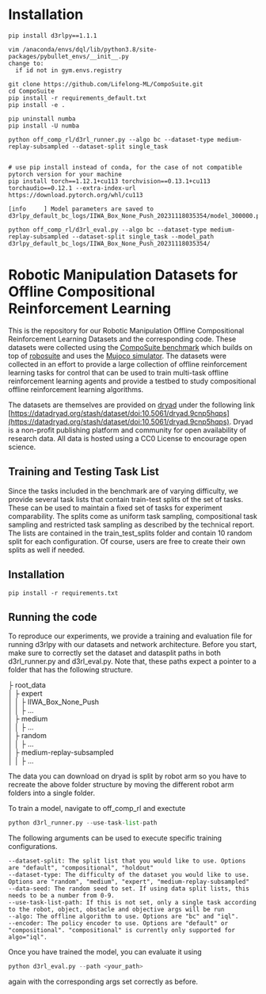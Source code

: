 # Installation
```
pip install d3rlpy==1.1.1

vim /anaconda/envs/dql/lib/python3.8/site-packages/pybullet_envs/__init__.py
change to:
  if id not in gym.envs.registry

git clone https://github.com/Lifelong-ML/CompoSuite.git
cd CompoSuite
pip install -r requirements_default.txt
pip install -e .

pip uninstall numba
pip install -U numba

python off_comp_rl/d3rl_runner.py --algo bc --dataset-type medium-replay-subsampled --dataset-split single_task


# use pip install instead of conda, for the case of not compatible pytorch version for your machine
pip install torch==1.12.1+cu113 torchvision==0.13.1+cu113 torchaudio==0.12.1 --extra-index-url https://download.pytorch.org/whl/cu113

[info     ] Model parameters are saved to d3rlpy_default_bc_logs/IIWA_Box_None_Push_20231118035354/model_300000.pt

python off_comp_rl/d3rl_eval.py --algo bc --dataset-type medium-replay-subsampled --dataset-split single_task --model_path d3rlpy_default_bc_logs/IIWA_Box_None_Push_20231118035354/

```

# Robotic Manipulation Datasets for Offline Compositional Reinforcement Learning

This is the repository for our Robotic Manipulation Offline Compositional Reinforcement Learning Datasets and the corresponding code.
These datasets were collected using the [CompoSuite benchmark](https://github.com/Lifelong-ML/CompoSuite) which builds on top of [robosuite](https://github.com/ARISE-Initiative/robosuite) and uses the [Mujoco simulator](https://github.com/deepmind/mujoco). The datasets were collected in an effort to provide a large collection of offline reinforcement learning tasks for control that can be used to train multi-task offline reinforcement learning agents and provide a testbed to study compositional offline reinforcement learning algorithms.

The datasets are themselves are provided on [dryad](https://datadryad.org/stash) under the following link [https://datadryad.org/stash/dataset/doi:10.5061/dryad.9cnp5hqps](https://datadryad.org/stash/dataset/doi:10.5061/dryad.9cnp5hqps). Dryad is a non-profit publishing platform and community for open availability of research data. All data is hosted using a CC0 License to encourage open science.

## Training and Testing Task List

Since the tasks included in the benchmark are of varying difficulty, we provide several task lists that contain train-test splits of the set of tasks. These can be used to maintain a fixed set of tasks for experiment comparability. The splits come as uniform task sampling, compositional task sampling and restricted task sampling as described by the technical report. The lists are contained in the train_test_splits folder and contain 10 random split for each configuration. Of course, users are free to create their own splits as well if needed.

## Installation

    pip install -r requirements.txt

## Running the code

To reproduce our experiments, we provide a training and evaluation file for running d3rlpy with our datasets and network architecture. Before you start, make sure to correctly set the dataset and datasplit paths in both d3rl_runner.py and d3rl_eval.py. Note that, these paths expect a pointer to a folder that has the following structure.

├ root_data  
│   ├ expert  
│   │   ├ IIWA_Box_None_Push  
│   │   ├ ...  
│   ├ medium  
│   │   ├ ...  
│   ├ random  
│   │   ├ ...  
│   ├ medium-replay-subsampled  
│   │   ├ ...  

The data you can download on dryad is split by robot arm so you have to recreate the above folder structure by moving the different robot arm folders into a single folder.

To train a model, navigate to off_comp_rl and exectute

```python
python d3rl_runner.py --use-task-list-path
```

The following arguments can be used to execute specific training configurations.

    --dataset-split: The split list that you would like to use. Options are "default", "compositional", "holdout"
    --dataset-type: The difficulty of the dataset you would like to use. Options are "random", "medium", "expert", "medium-replay-subsampled"
    --data-seed: The random seed to set. If using data split lists, this needs to be a number from 0-9.
    --use-task-list-path: If this is not set, only a single task according to the robot, object, obstacle and objective args will be run
    --algo: The offline algorithm to use. Options are "bc" and "iql".
    --encoder: The policy encoder to use. Options are "default" or "compositional". "compositional" is currently only supported for algo="iql".

Once you have trained the model, you can evaluate it using

```python
python d3rl_eval.py --path <your_path>
```

again with the corresponding args set correctly as before.

